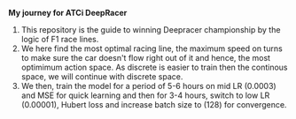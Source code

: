 <b>My journey for ATCi DeepRacer</b>
1. This repository is the guide to winning Deepracer championship by the logic of F1 race lines. 
2. We here find the most optimal racing line, the maximum speed on turns to make sure the car doesn't flow right out of it and hence, the most optimimum action space. As discrete is easier to train then the continous space, we will continue with discrete space. 
3. We then, train the model for a period of 5-6 hours on mid LR (0.0003) and MSE for quick learning and then for 3-4 hours, switch to low LR (0.00001), Hubert loss and increase batch size to (128) for convergence.

